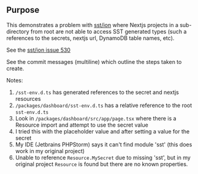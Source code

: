 Purpose
-------

This demonstrates a problem with [sst/ion](https://github.com/sst/ion) where Nextjs projects in a sub-directory from
root are not able to access SST generated types (such a references to the secrets, nextjs url, DynamoDB table names,
etc).

See the [sst/ion issue 530](https://github.com/sst/ion/issues/530)

See the commit messages (multiline) which outline the steps taken to create.

Notes:

1. `/sst-env.d.ts` has generated references to the secret and nextjs resources
2. `/packages/dashboard/sst-env.d.ts` has a relative reference to the root `sst-env.d.ts`
3. Look in `/packages/dashboard/src/app/page.tsx` where there is a Resource import and attempt to use the secret value
1. I tried this with the placeholder value and after setting a value for the secret
2. My IDE (Jetbrains PHPStorm) says it can't find module 'sst' (this does work in my original project)
3. Unable to reference `Resource.MySecret` due to missing 'sst', but in my original project `Resource` is found but there are no known properties.
